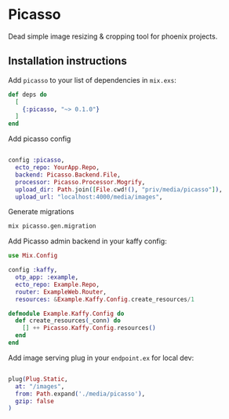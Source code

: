 # Picasso

Dead simple image resizing & cropping tool for phoenix projects.

## Installation instructions

Add `picasso` to your list of dependencies in `mix.exs`:

```elixir
def deps do
  [
    {:picasso, "~> 0.1.0"}
  ]
end
```

Add picasso config

```elixir

config :picasso,
  ecto_repo: YourApp.Repo,
  backend: Picasso.Backend.File,
  processor: Picasso.Processor.Mogrify,
  upload_dir: Path.join([File.cwd!(), "priv/media/picasso"]),
  upload_url: "localhost:4000/media/images",

```

Generate migrations

```bash
mix picasso.gen.migration
```


Add Picasso admin backend in your kaffy config:

```elixir
use Mix.Config

config :kaffy,
  otp_app: :example,
  ecto_repo: Example.Repo,
  router: ExampleWeb.Router,
  resources: &Example.Kaffy.Config.create_resources/1

defmodule Example.Kaffy.Config do
  def create_resources(_conn) do
    [] ++ Picasso.Kaffy.Config.resources()
  end
end
```

Add image serving plug in your `endpoint.ex` for local dev:

```elixir

plug(Plug.Static,
  at: "/images",
  from: Path.expand('./media/picasso'),
  gzip: false
)

```